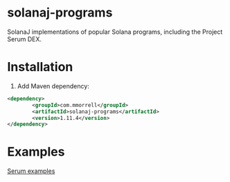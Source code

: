 # solanaj-programs

SolanaJ implementations of popular Solana programs, including the Project Serum DEX.

# Installation
1. Add Maven dependency:

```xml
<dependency>
        <groupId>com.mmorrell</groupId>
        <artifactId>solanaj-programs</artifactId>
        <version>1.11.4</version>
</dependency>
```

# Examples
[Serum examples](https://github.com/skynetcap/solanaj-programs/blob/master/serum/README.md)
